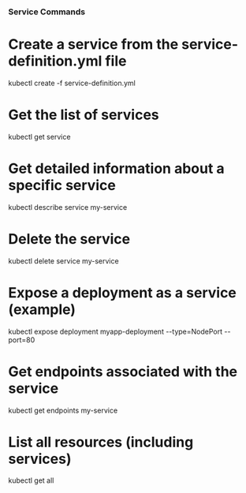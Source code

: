 ### Service Commands

# Create a service from the service-definition.yml file
kubectl create -f service-definition.yml

# Get the list of services
kubectl get service

# Get detailed information about a specific service
kubectl describe service my-service

# Delete the service
kubectl delete service my-service

# Expose a deployment as a service (example)
kubectl expose deployment myapp-deployment --type=NodePort --port=80

# Get endpoints associated with the service
kubectl get endpoints my-service

# List all resources (including services)
kubectl get all

